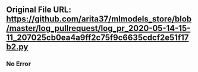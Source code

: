 ## Original File URL: https://github.com/arita37/mlmodels_store/blob/master/log_pullrequest/log_pr_2020-05-14-15-11_207025cb0ea4a9ff2c75f9c6635cdcf2e51f17b2.py<br />

### No Error